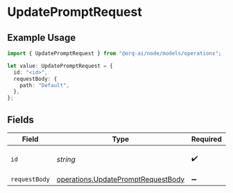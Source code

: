 # UpdatePromptRequest

## Example Usage

```typescript
import { UpdatePromptRequest } from "@orq-ai/node/models/operations";

let value: UpdatePromptRequest = {
  id: "<id>",
  requestBody: {
    path: "Default",
  },
};
```

## Fields

| Field                                                                                    | Type                                                                                     | Required                                                                                 | Description                                                                              |
| ---------------------------------------------------------------------------------------- | ---------------------------------------------------------------------------------------- | ---------------------------------------------------------------------------------------- | ---------------------------------------------------------------------------------------- |
| `id`                                                                                     | *string*                                                                                 | :heavy_check_mark:                                                                       | Unique identifier of the prompt                                                          |
| `requestBody`                                                                            | [operations.UpdatePromptRequestBody](../../models/operations/updatepromptrequestbody.md) | :heavy_minus_sign:                                                                       | N/A                                                                                      |